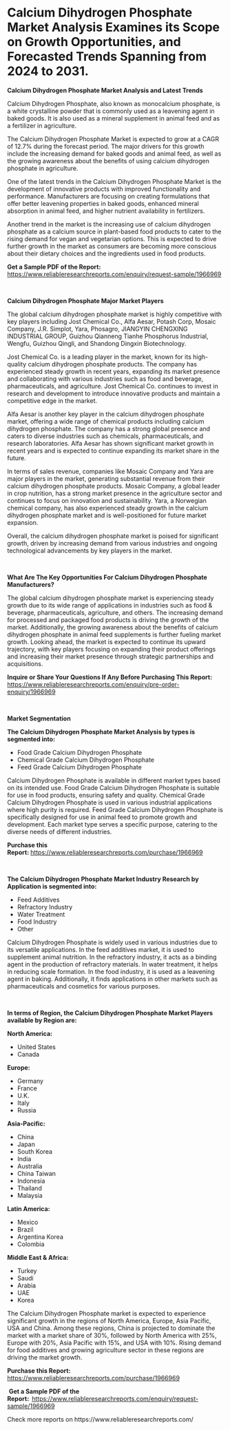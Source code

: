 <p><h1>Calcium Dihydrogen Phosphate Market Analysis Examines its Scope on Growth Opportunities, and Forecasted Trends Spanning from 2024 to 2031.</h1></p><p><strong>Calcium Dihydrogen Phosphate Market Analysis and Latest Trends</strong></p>
<p><p>Calcium Dihydrogen Phosphate, also known as monocalcium phosphate, is a white crystalline powder that is commonly used as a leavening agent in baked goods. It is also used as a mineral supplement in animal feed and as a fertilizer in agriculture.</p><p>The Calcium Dihydrogen Phosphate Market is expected to grow at a CAGR of 12.7% during the forecast period. The major drivers for this growth include the increasing demand for baked goods and animal feed, as well as the growing awareness about the benefits of using calcium dihydrogen phosphate in agriculture.</p><p>One of the latest trends in the Calcium Dihydrogen Phosphate Market is the development of innovative products with improved functionality and performance. Manufacturers are focusing on creating formulations that offer better leavening properties in baked goods, enhanced mineral absorption in animal feed, and higher nutrient availability in fertilizers.</p><p>Another trend in the market is the increasing use of calcium dihydrogen phosphate as a calcium source in plant-based food products to cater to the rising demand for vegan and vegetarian options. This is expected to drive further growth in the market as consumers are becoming more conscious about their dietary choices and the ingredients used in food products.</p></p>
<p><strong>Get a Sample PDF of the Report:&nbsp;</strong> <a href="https://www.reliableresearchreports.com/enquiry/request-sample/1966969">https://www.reliableresearchreports.com/enquiry/request-sample/1966969</a></p>
<p>&nbsp;</p>
<p><strong>Calcium Dihydrogen Phosphate Major Market Players</strong></p>
<p><p>The global calcium dihydrogen phosphate market is highly competitive with key players including Jost Chemical Co., Alfa Aesar, Potash Corp, Mosaic Company, J.R. Simplot, Yara, Phosagro, JIANGYIN CHENGXING INDUSTRIAL GROUP, Guizhou Qianneng Tianhe Phosphorus Industrial, Wengfu, Guizhou Qingli, and Shandong Dingxin Biotechnology.</p><p>Jost Chemical Co. is a leading player in the market, known for its high-quality calcium dihydrogen phosphate products. The company has experienced steady growth in recent years, expanding its market presence and collaborating with various industries such as food and beverage, pharmaceuticals, and agriculture. Jost Chemical Co. continues to invest in research and development to introduce innovative products and maintain a competitive edge in the market.</p><p>Alfa Aesar is another key player in the calcium dihydrogen phosphate market, offering a wide range of chemical products including calcium dihydrogen phosphate. The company has a strong global presence and caters to diverse industries such as chemicals, pharmaceuticals, and research laboratories. Alfa Aesar has shown significant market growth in recent years and is expected to continue expanding its market share in the future.</p><p>In terms of sales revenue, companies like Mosaic Company and Yara are major players in the market, generating substantial revenue from their calcium dihydrogen phosphate products. Mosaic Company, a global leader in crop nutrition, has a strong market presence in the agriculture sector and continues to focus on innovation and sustainability. Yara, a Norwegian chemical company, has also experienced steady growth in the calcium dihydrogen phosphate market and is well-positioned for future market expansion.</p><p>Overall, the calcium dihydrogen phosphate market is poised for significant growth, driven by increasing demand from various industries and ongoing technological advancements by key players in the market.</p></p>
<p>&nbsp;</p>
<p><strong>What Are The Key Opportunities For Calcium Dihydrogen Phosphate Manufacturers?</strong></p>
<p><p>The global calcium dihydrogen phosphate market is experiencing steady growth due to its wide range of applications in industries such as food & beverage, pharmaceuticals, agriculture, and others. The increasing demand for processed and packaged food products is driving the growth of the market. Additionally, the growing awareness about the benefits of calcium dihydrogen phosphate in animal feed supplements is further fueling market growth. Looking ahead, the market is expected to continue its upward trajectory, with key players focusing on expanding their product offerings and increasing their market presence through strategic partnerships and acquisitions.</p></p>
<p><strong>Inquire or Share Your Questions If Any Before Purchasing This Report:</strong> <a href="https://www.reliableresearchreports.com/enquiry/pre-order-enquiry/1966969">https://www.reliableresearchreports.com/enquiry/pre-order-enquiry/1966969</a></p>
<p>&nbsp;</p>
<p><strong>Market Segmentation</strong></p>
<p><strong>The Calcium Dihydrogen Phosphate Market Analysis by types is segmented into:</strong></p>
<p><ul><li>Food Grade Calcium Dihydrogen Phosphate</li><li>Chemical Grade Calcium Dihydrogen Phosphate</li><li>Feed Grade Calcium Dihydrogen Phosphate</li></ul></p>
<p><p>Calcium Dihydrogen Phosphate is available in different market types based on its intended use. Food Grade Calcium Dihydrogen Phosphate is suitable for use in food products, ensuring safety and quality. Chemical Grade Calcium Dihydrogen Phosphate is used in various industrial applications where high purity is required. Feed Grade Calcium Dihydrogen Phosphate is specifically designed for use in animal feed to promote growth and development. Each market type serves a specific purpose, catering to the diverse needs of different industries.</p></p>
<p><strong>Purchase this Report:&nbsp;</strong><a href="https://www.reliableresearchreports.com/purchase/1966969">https://www.reliableresearchreports.com/purchase/1966969</a></p>
<p>&nbsp;</p>
<p><strong>The Calcium Dihydrogen Phosphate Market Industry Research by Application is segmented into:</strong></p>
<p><ul><li>Feed Additives</li><li>Refractory Industry</li><li>Water Treatment</li><li>Food Industry</li><li>Other</li></ul></p>
<p><p>Calcium Dihydrogen Phosphate is widely used in various industries due to its versatile applications. In the feed additives market, it is used to supplement animal nutrition. In the refractory industry, it acts as a binding agent in the production of refractory materials. In water treatment, it helps in reducing scale formation. In the food industry, it is used as a leavening agent in baking. Additionally, it finds applications in other markets such as pharmaceuticals and cosmetics for various purposes.</p></p>
<p>&nbsp;</p>
<p><strong>In terms of Region, the Calcium Dihydrogen Phosphate Market Players available by Region are:</strong></p>
<p>
    <p> <strong> North America: </strong>
        <ul>
            <li>United States</li>
            <li>Canada</li>
        </ul>
        </p> 
    <p> <strong> Europe: </strong>
        <ul>
            <li>Germany</li>
            <li>France</li>
            <li>U.K.</li>
            <li>Italy</li>
            <li>Russia</li>
        </ul>
        </p> 
    <p> <strong> Asia-Pacific: </strong>
        <ul>
            <li>China</li>
            <li>Japan</li>
            <li>South Korea</li>
            <li>India</li>
            <li>Australia</li>
            <li>China Taiwan</li>
            <li>Indonesia</li>
            <li>Thailand</li>
            <li>Malaysia</li>
        </ul>
        </p> 
    <p> <strong> Latin America: </strong>
        <ul>
            <li>Mexico</li>
            <li>Brazil</li>
            <li>Argentina Korea</li>
            <li>Colombia</li>
        </ul>
        </p> 
    <p> <strong> Middle East & Africa: </strong>
        <ul>
            <li>Turkey</li>
            <li>Saudi</li>
            <li>Arabia</li>
            <li>UAE</li>
            <li>Korea</li>
        </ul>
    </p>
    </p>
<p><p>The Calcium Dihydrogen Phosphate market is expected to experience significant growth in the regions of North America, Europe, Asia Pacific, USA and China. Among these regions, China is projected to dominate the market with a market share of 30%, followed by North America with 25%, Europe with 20%, Asia Pacific with 15%, and USA with 10%. Rising demand for food additives and growing agriculture sector in these regions are driving the market growth.</p></p>
<p><strong>Purchase this Report: </strong><a href="https://www.reliableresearchreports.com/purchase/1966969">https://www.reliableresearchreports.com/purchase/1966969</a></p>
<p>&nbsp;<strong>Get a Sample PDF of the Report:&nbsp;&nbsp;</strong><a href="https://www.reliableresearchreports.com/enquiry/request-sample/1966969">https://www.reliableresearchreports.com/enquiry/request-sample/1966969</a></p>
<p><strong></strong></p>
<p>Check more reports on https://www.reliableresearchreports.com/</p>